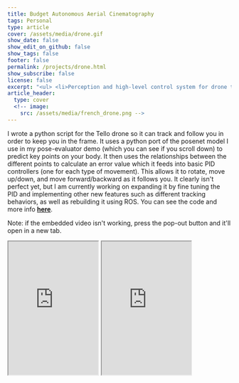 ```yaml
---
title: Budget Autonomous Aerial Cinematography
tags: Personal
type: article
cover: /assets/media/drone.gif
show_date: false
show_edit_on_github: false
show_tags: false
footer: false
permalink: /projects/drone.html
show_subscribe: false
license: false
excerpt: "<ul> <li>Perception and high-level control system for drone to detect, track, and follow a person with onboard camera)</li><li>Uses Google's Posenet and hand-designed subject-visibility metrics</li><ul>"
article_header:
  type: cover
  <!-- image:
    src: /assets/media/french_drone.png -->
---
```


<!-- *  Perception and high-level control system for drone to detect, track, and follow a person with onboard camera) -->
<!-- *  Uses Google's Posenet and hand-designed subject-visibility metrics -->

<!-- <p> preview excerpt </p> -->
<!-- - Bullet -->

<!--more-->

I wrote a python script for the Tello drone so it can track and follow you in order to keep you in the frame. It uses a python port of the posenet model I use in my pose-evaluator demo (which you can see if you scroll down) to
	 predict key points on your body. It then uses the relationships between the different points to calculate an error value which it feeds into basic PID controllers (one for each type of movement). This allows it to rotate, move up/down, and move forward/backward as it follows you.
	 It clearly isn't perfect yet, but I am currently working on expanding it by fine tuning the PID and implementing other new features such as different tracking behaviors, as well as rebuilding it using ROS.
 You can see the code and more info <a href="https://github.com/Matthewjsiv/Person-Tracking-Tello-Drone" target="_blank"> <b>here</b></a>.

Note: if the embedded video isn't working, press the pop-out button and it'll open in a new tab.

<iframe src="https://drive.google.com/file/d/1kkfuJw1n19nCvy9EKhX8xWWBnXIxVVka/preview" width="40%" height="300" class= "w3-round w3-card-4" allowfullscreen></iframe>
<iframe src="https://drive.google.com/file/d/1Wn6j_Ogm7gcUWproWoKgXKs3SuYr58HH/preview" width="40%" height="300" class= "w3-round w3-card-4" allowfullscreen></iframe>
